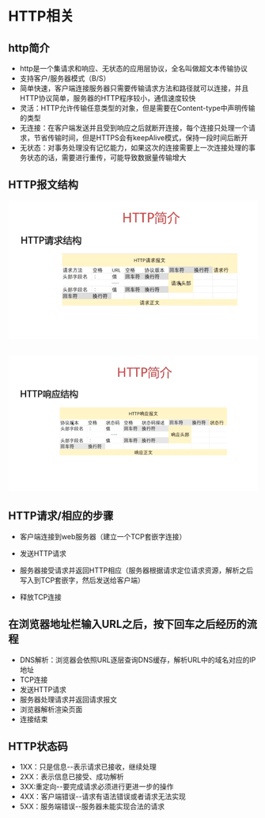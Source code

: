 # HTTP相关

## http简介

* http是一个集请求和响应、无状态的应用层协议，全名叫做超文本传输协议
* 支持客户/服务器模式（B/S）
* 简单快速，客户端连接服务器只需要传输请求方法和路径就可以连接，并且HTTP协议简单，服务器的HTTP程序较小，通信速度较快
* 灵活：HTTP允许传输任意类型的对象，但是需要在Content-type中声明传输的类型
* 无连接：在客户端发送并且受到响应之后就断开连接，每个连接只处理一个请求，节省传输时间，但是HTTPS会有keepAlive模式，保持一段时间后断开
* 无状态：对事务处理没有记忆能力，如果这次的连接需要上一次连接处理的事务状态的话，需要进行重传，可能导致数据量传输增大

## HTTP报文结构

![](/HTTP相关/1.png)

## ![](/HTTP相关/2.png)

## HTTP请求/相应的步骤

* 客户端连接到web服务器（建立一个TCP套嵌字连接）

* 发送HTTP请求

* 服务器接受请求并返回HTTP相应（服务器根据请求定位请求资源，解析之后写入到TCP套嵌字，然后发送给客户端）

* 释放TCP连接

  

## 在浏览器地址栏输入URL之后，按下回车之后经历的流程

- DNS解析：浏览器会依照URL逐层查询DNS缓存，解析URL中的域名对应的IP地址
- TCP连接
- 发送HTTP请求
- 服务器处理请求并返回请求报文
- 浏览器解析渲染页面
- 连接结束

## HTTP状态码

- 1XX：只是信息--表示请求已接收，继续处理
- 2XX：表示信息已接受、成功解析
- 3XX:重定向--要完成请求必须进行更进一步的操作
- 4XX：客户端错误--请求有语法错误或者请求无法实现
- 5XX：服务端错误--服务器未能实现合法的请求